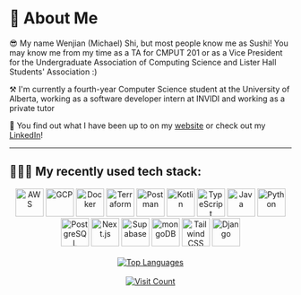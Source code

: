 <div class="flex flex-col items-center w-full max-w-4xl mx-auto p-4">
    <h1 class="text-3xl font-bold mb-8 w-full text-center">🚀 About Me</h1>
    <div class="text-center mb-8 w-full">
        <p class="mb-4">😎 My name Wenjian (Michael) Shi, but most people know me as Sushi! You may know me from my time as a TA for CMPUT 201 or as a Vice President for the Undergraduate Association of Computing Science and Lister Hall Students' Association :)</p>
        <p class="mb-4">⚒️ I'm currently a fourth-year Computer Science student at the University of Alberta, working as a software developer intern at INVIDI and working as a private tutor</p>
        <p class="mb-8">📨 You find out what I have been up to on my <a href="https://www.mshi.ca/" class="text-blue-500">website</a> or check out my <a href="https://www.linkedin.com/in/wjshi/" class="text-blue-500">LinkedIn</a>!</p>
    </div>
    <hr>
    <h2 class="text-xl font-semibold mb-6 text-center w-full">🧑🏻‍💻 My recently used tech stack:</h2>
    <div align="center">
        <!-- Cloud & Infrastructure -->
        <img width="50" src="https://user-images.githubusercontent.com/25181517/183896132-54262f2e-6d98-41e3-8888-e40ab5a17326.png" alt="AWS" title="AWS"/>
        <img width="50" src="https://user-images.githubusercontent.com/25181517/183911547-990692bc-8411-4878-99a0-43506cdb69cf.png" alt="GCP" title="GCP"/>
        <img width="50" src="https://user-images.githubusercontent.com/25181517/117207330-263ba280-adf4-11eb-9b97-0ac5b40bc3be.png" alt="Docker" title="Docker"/>
        <img width="50" src="https://user-images.githubusercontent.com/25181517/183345121-36788a6e-5462-424a-be67-af1ebeda79a2.png" alt="Terraform" title="Terraform"/>
        <img width="50" src="https://user-images.githubusercontent.com/25181517/192109061-e138ca71-337c-4019-8d42-4792fdaa7128.png" alt="Postman" title="Postman"/>
        <!-- Programming Languages -->
        <img width="50" src="https://user-images.githubusercontent.com/25181517/185062810-7ee0c3d2-17f2-4a98-9d8a-a9576947692b.png" alt="Kotlin" title="Kotlin"/>
        <img width="50" src="https://user-images.githubusercontent.com/25181517/183890598-19a0ac2d-e88a-4005-a8df-1ee36782fde1.png" alt="TypeScript" title="TypeScript"/>
        <img width="50" src="https://user-images.githubusercontent.com/25181517/117201156-9a724800-adec-11eb-9a9d-3cd0f67da4bc.png" alt="Java" title="Java"/>
        <img width="50" src="https://user-images.githubusercontent.com/25181517/183423507-c056a6f9-1ba8-4312-a350-19bcbc5a8697.png" alt="Python" title="Python"/>
        <img width="50" src="https://user-images.githubusercontent.com/25181517/117208740-bfb78400-adf5-11eb-97bb-09072b6bedfc.png" alt="PostgreSQL" title="PostgreSQL"/>
        <!-- Databases & Frameworks -->
        <img width="50" src="https://github.com/marwin1991/profile-technology-icons/assets/136815194/5f8c622c-c217-4649-b0a9-7e0ee24bd704" alt="Next.js" title="Next.js"/>
        <img width="50" src="https://github.com/user-attachments/assets/e40fc76b-c8d8-47c3-bb53-c7795abaf596" alt="Supabase" title="Supabase"/>
        <img width="50" src="https://user-images.githubusercontent.com/25181517/182884177-d48a8579-2cd0-447a-b9a6-ffc7cb02560e.png" alt="mongoDB" title="mongoDB"/>
        <img width="50" src="https://user-images.githubusercontent.com/25181517/202896760-337261ed-ee92-4979-84c4-d4b829c7355d.png" alt="Tailwind CSS" title="Tailwind CSS"/>
        <img width="50" src="https://github.com/marwin1991/profile-technology-icons/assets/62091613/9bf5650b-e534-4eae-8a26-8379d076f3b4" alt="Django" title="Django"/>
    </div>
    <br>
    <div align="center">
        <a href="https://github.com/micsushi" class="w-full max-w-md">
            <img src="https://github-readme-stats.vercel.app/api/top-langs/?username=micsushi&theme=dark&hide_border=false&include_all_commits=false&count_private=false&layout=compact" alt="Top Languages" class="w-full"/>
        </a>
    </div>
    <br>
    <div align="center">
        <a href="https://visitcount.itsvg.in">
            <img src="https://visitcount.itsvg.in/api?id=micsushi&icon=0&color=0" alt="Visit Count"/>
        </a>
    </div>
</div>
